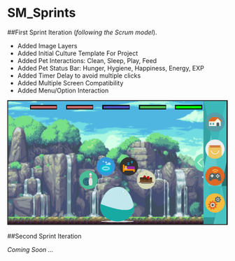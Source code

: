 # SM_Sprints

##First Sprint Iteration (_following the Scrum model_).

* Added Image Layers
* Added Initial Culture Template For Project
* Added Pet Interactions: Clean, Sleep, Play, Feed
* Added Pet Status Bar: Hunger, Hygiene, Happiness, Energy, EXP
* Added Timer Delay to avoid multiple clicks
* Added Multiple Screen Compatibility
* Added Menu/Option Interaction

![alt tag](https://github.com/SquicklyMonsters/SM_Sprint1/blob/master/ProgressScreenshot/Progess2_Screenshot.png)

##Second Sprint Iteration

_Coming Soon ..._
